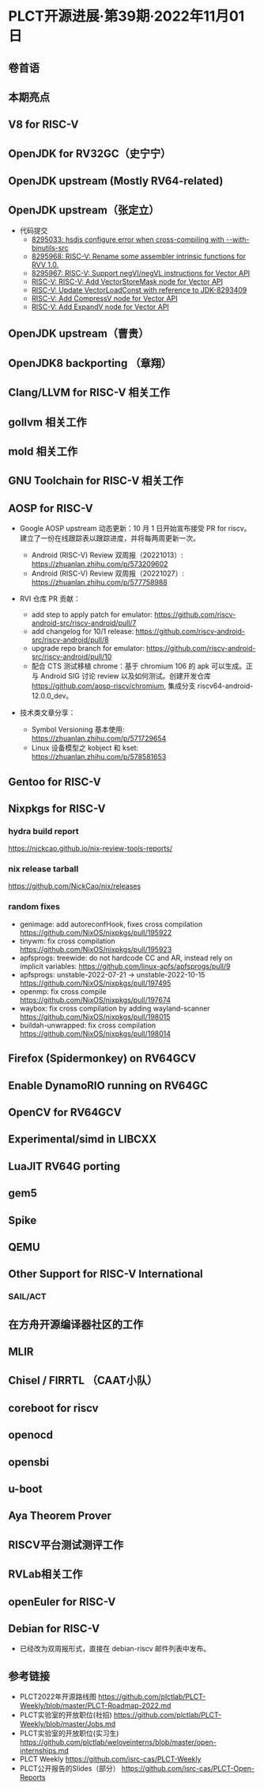 # PLCT开源进展·第39期·2022年11月01日

## 卷首语

## 本期亮点

## V8 for RISC-V


## OpenJDK for RV32GC（史宁宁）

## OpenJDK upstream (Mostly RV64-related)

## OpenJDK upstream（张定立）
- 代码提交
  - [8295033: hsdis configure error when cross-compiling with --with-binutils-src](https://github.com/openjdk/jdk/pull/10628)
  - [8295968: RISC-V: Rename some assembler intrinsic functions for RVV 1.0.](https://github.com/openjdk/jdk/pull/10878)
  - [8295967: RISC-V: Support negVI/negVL instructions for Vector API](https://github.com/openjdk/jdk/pull/10880)
  - [RISC-V: RISC-V: Add VectorStoreMask node for Vector API](https://github.com/DingliZhang/jdk/commit/f7eaf9fbcb47ef14e970552c523987ea97642bea)
  - [RISC-V: Update VectorLoadConst with reference to JDK-8293409](https://github.com/DingliZhang/jdk/commit/da1dcb8b32f3a03cece40b78f3aa96ec0827b23a)
  - [RISC-V: Add CompressV node for Vector API](https://github.com/DingliZhang/jdk/commit/ba429485b5f8af1b15a77ef8f8aca1f1f3eec106)
  - [RISC-V: Add ExpandV node for Vector API](https://github.com/DingliZhang/jdk/commit/f2452d1f2d5b5c31aa6de6f3c8a132768e1210ee)

## OpenJDK upstream（曹贵）

## OpenJDK8 backporting （章翔）

## Clang/LLVM for RISC-V 相关工作

## gollvm 相关工作

## mold 相关工作

## GNU Toolchain for RISC-V 相关工作

## AOSP for RISC-V

- Google AOSP upstream 动态更新：10 月 1 日开始宣布接受 PR for riscv。建立了一份在线跟踪表以跟踪进度，并将每两周更新一次。
  - Android (RISC-V) Review 双周报（20221013）: https://zhuanlan.zhihu.com/p/573209602
  - Android (RISC-V) Review 双周报（20221027）: https://zhuanlan.zhihu.com/p/577758988

- RVI 仓库 PR 贡献：
  - add step to apply patch for emulator: https://github.com/riscv-android-src/riscv-android/pull/7
  - add changelog for 10/1 release: https://github.com/riscv-android-src/riscv-android/pull/8
  - upgrade repo branch for emulator: https://github.com/riscv-android-src/riscv-android/pull/10
  - 配合 CTS 测试移植 chrome：基于 chromium 106 的 apk 可以生成。正与 Android SIG 讨论 review 以及如何测试。创建开发仓库 https://github.com/aosp-riscv/chromium, 集成分支 riscv64-android-12.0.0_dev。

- 技术类文章分享：
  - Symbol Versioning 基本使用: https://zhuanlan.zhihu.com/p/571729654
  - Linux 设备模型之 kobject 和 kset: https://zhuanlan.zhihu.com/p/578581653

## Gentoo for RISC-V

## Nixpkgs for RISC-V

### hydra build report
https://nickcao.github.io/nix-review-tools-reports/

### nix release tarball
https://github.com/NickCao/nix/releases

### random fixes
- genimage: add autoreconfHook, fixes cross compilation https://github.com/NixOS/nixpkgs/pull/195922
- tinywm: fix cross compilation https://github.com/NixOS/nixpkgs/pull/195923
- apfsprogs: treewide: do not hardcode CC and AR, instead rely on implicit variables: https://github.com/linux-apfs/apfsprogs/pull/9
- apfsprogs: unstable-2022-07-21 -> unstable-2022-10-15 https://github.com/NixOS/nixpkgs/pull/197495
- openmp: fix cross compile https://github.com/NixOS/nixpkgs/pull/197674
- waybox: fix cross compilation by adding wayland-scanner https://github.com/NixOS/nixpkgs/pull/198015
- buildah-unwrapped: fix cross compilation https://github.com/NixOS/nixpkgs/pull/198014

## Firefox (Spidermonkey) on RV64GCV

## Enable DynamoRIO running on RV64GC

## OpenCV for RV64GCV

## Experimental/simd in LIBCXX

## LuaJIT RV64G porting

## gem5

## Spike

## QEMU

## Other Support for RISC-V International

### SAIL/ACT

## 在方舟开源编译器社区的工作

## MLIR

## Chisel / FIRRTL （CAAT小队）

## coreboot for riscv

## openocd

## opensbi

## u-boot

## Aya Theorem Prover

## RISCV平台测试测评工作

## RVLab相关工作

## openEuler for RISC-V

## Debian for RISC-V

- 已经改为双周报形式，直接在 debian-riscv 邮件列表中发布。

## 参考链接

- PLCT2022年开源路线图 https://github.com/plctlab/PLCT-Weekly/blob/master/PLCT-Roadmap-2022.md
- PLCT实验室的开放职位(社招) https://github.com/plctlab/PLCT-Weekly/blob/master/Jobs.md
- PLCT实验室的开放职位(实习生) https://github.com/plctlab/weloveinterns/blob/master/open-internships.md
- PLCT Weekly https://github.com/isrc-cas/PLCT-Weekly
- PLCT公开报告的Slides（部分） https://github.com/isrc-cas/PLCT-Open-Reports
